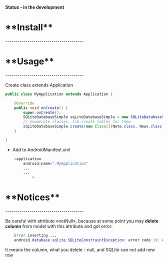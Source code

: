 **Status - in the development**

<h1>**Install**</h1>
---------------------------------------

<h1>**Usage**</h1>
---------------------------------------

Create class extends Application

```java
public class MyApplication extends Application {

    @Override
    public void onCreate() {
        super.onCreate();
        SQLiteDatabaseSimple sqLiteDatabaseSimple = new SQLiteDatabaseSimple(this);
        // enumerate classes, lib create tables for them
        sqLiteDatabaseSimple.create(new Class[]{Note.class, News.class});
    }

}
```

- Add to AndroidManifest.xml

```java
    <application
        android:name=".MyApplication"
        ...
        ...
            >
```

<h1>**Notices**</h1>
---------------------------------------

Be careful with attribute «notNull», because at some point you may **delete column** from model with this attribute and got error:
```java
    Error inserting ...
    android.database.sqlite.SQLiteConstraintException: error code 19: constraint failed
```
It means the column, what you delete - null, and SQLite can not add new row